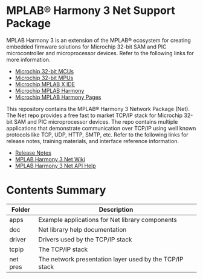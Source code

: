 # MPLAB® Harmony 3 Net Support Package

MPLAB Harmony 3 is an extension of the MPLAB® ecosystem for creating
embedded firmware solutions for Microchip 32-bit SAM and PIC microcontroller
and microprocessor devices.  Refer to the following links for more information.
 - [Microchip 32-bit MCUs](https://www.microchip.com/design-centers/32-bit)
 - [Microchip 32-bit MPUs](https://www.microchip.com/design-centers/32-bit-mpus)
 - [Microchip MPLAB X IDE](https://www.microchip.com/mplab/mplab-x-ide)
 - [Microchip MPLAB Harmony](https://www.microchip.com/mplab/mplab-harmony)
 - [Microchip MPLAB Harmony Pages](https://microchip-mplab-harmony.github.io/)

This repository contains the MPLAB® Harmony 3 Network Package (Net).  The
Net repo provides a free fast to market TCP/IP stack for Microchip 32-bit SAM and PIC microprocessor
devices. The repo contains multiple applications that demonstrate communication over TCP/IP
using well known protocols like TCP, UDP, HTTP, SMTP, etc.
Refer to the following links for release notes, training materials, and interface
reference information.

 - [Release Notes](./release_notes.md)
 - [MPLAB Harmony 3 Net Wiki](https://github.com/Microchip-MPLAB-Harmony/net/wiki)
 - [MPLAB Harmony 3 Net API Help](https://microchip-mplab-harmony.github.io/net)

# Contents Summary

| Folder     | Description                                               |
|------------|-----------------------------------------------------------|
| apps       | Example applications for Net library components           |
| doc        | Net library help documentation                            |
| driver     | Drivers used by the TCP/IP stack                          |
| tcpip      | The TCP/IP stack                                          |
| net pres   | The network presentation layer used by the TCP/IP stack   |


